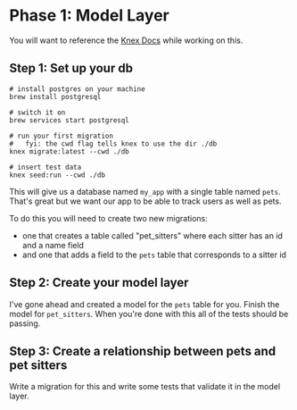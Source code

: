 # Phase 1: Model Layer
You will want to reference the [Knex Docs](https://knexjs.org/) while working on this.

## Step 1: Set up your db
```
# install postgres on your machine
brew install postgresql

# switch it on
brew services start postgresql

# run your first migration
#   fyi: the cwd flag tells knex to use the dir ./db
knex migrate:latest --cwd ./db

# insert test data
knex seed:run --cwd ./db
```
This will give us a database named `my_app` with a single table named `pets`. That's great but we want our app to be able to track users as well as pets. 

To do this you will need to create two new migrations:
* one that creates a table called "pet_sitters" where each sitter has an id and a name field
* and one that adds a field to the `pets` table that corresponds to a sitter id

## Step 2: Create your model layer
I've gone ahead and created a model for the `pets` table for you. Finish the model for `pet_sitters`. When you're done with this all of the tests should be passing. 

## Step 3: Create a relationship between pets and pet sitters
Write a migration for this and write some tests that validate it in the model layer. 
